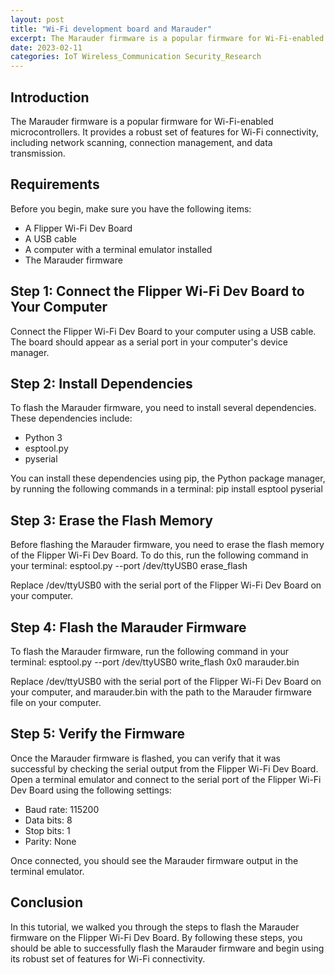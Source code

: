 ```yaml
---
layout: post
title: "Wi-Fi development board and Marauder"
excerpt: The Marauder firmware is a popular firmware for Wi-Fi-enabled microcontrollers. It provides a robust set of features for Wi-Fi connectivity, including network scanning, connection management, and data transmission.
date: 2023-02-11
categories: IoT Wireless_Communication Security_Research
---
```



## Introduction

The Marauder firmware is a popular firmware for Wi-Fi-enabled microcontrollers. It provides a robust set of features for Wi-Fi connectivity, including network scanning, connection management, and data transmission.

## Requirements

Before you begin, make sure you have the following items:

* A Flipper Wi-Fi Dev Board
* A USB cable
* A computer with a terminal emulator installed
* The Marauder firmware

## Step 1: Connect the Flipper Wi-Fi Dev Board to Your Computer

Connect the Flipper Wi-Fi Dev Board to your computer using a USB cable. The board should appear as a serial port in your computer's device manager.

## Step 2: Install Dependencies

To flash the Marauder firmware, you need to install several dependencies. These dependencies include:

* Python 3
* esptool.py
* pyserial

You can install these dependencies using pip, the Python package manager, by running the following commands in a terminal:
pip install esptool pyserial


## Step 3: Erase the Flash Memory

Before flashing the Marauder firmware, you need to erase the flash memory of the Flipper Wi-Fi Dev Board. To do this, run the following command in your terminal:
esptool.py --port /dev/ttyUSB0 erase_flash


Replace /dev/ttyUSB0 with the serial port of the Flipper Wi-Fi Dev Board on your computer.

## Step 4: Flash the Marauder Firmware

To flash the Marauder firmware, run the following command in your terminal:
esptool.py --port /dev/ttyUSB0 write_flash 0x0 marauder.bin


Replace /dev/ttyUSB0 with the serial port of the Flipper Wi-Fi Dev Board on your computer, and marauder.bin with the path to the Marauder firmware file on your computer.

## Step 5: Verify the Firmware

Once the Marauder firmware is flashed, you can verify that it was successful by checking the serial output from the Flipper Wi-Fi Dev Board. Open a terminal emulator and connect to the serial port of the Flipper Wi-Fi Dev Board using the following settings:

* Baud rate: 115200
* Data bits: 8
* Stop bits: 1
* Parity: None

Once connected, you should see the Marauder firmware output in the terminal emulator.

## Conclusion

In this tutorial, we walked you through the steps to flash the Marauder firmware on the Flipper Wi-Fi Dev Board. By following these steps, you should be able to successfully flash the Marauder firmware and begin using its robust set of features for Wi-Fi connectivity.